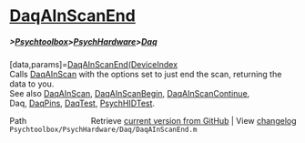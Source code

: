# [DaqAInScanEnd](DaqAInScanEnd)
##### >[Psychtoolbox](Psychtoolbox)>[PsychHardware](PsychHardware)>[Daq](Daq)

[data,params]=[DaqAInScanEnd](DaqAInScanEnd)[(DeviceIndex]((DeviceIndex),options)  
Calls [DaqAInScan](DaqAInScan) with the options set to just end the scan, returning the  
data to you.   
See also [DaqAInScan](DaqAInScan), [DaqAInScanBegin](DaqAInScanBegin), [DaqAInScanContinue](DaqAInScanContinue),   
Daq, [DaqPins](DaqPins), [DaqTest](DaqTest), [PsychHIDTest](PsychHIDTest).  




<div class="code_header" style="text-align:right;">
  <span style="float:left;">Path&nbsp;&nbsp;</span> <span class="counter">Retrieve <a href=
  "https://raw.github.com/Psychtoolbox-3/Psychtoolbox-3/beta/Psychtoolbox/PsychHardware/Daq/DaqAInScanEnd.m">current version from GitHub</a> | View <a href=
  "https://github.com/Psychtoolbox-3/Psychtoolbox-3/commits/beta/Psychtoolbox/PsychHardware/Daq/DaqAInScanEnd.m">changelog</a></span>
</div>
<div class="code">
  <code>Psychtoolbox/PsychHardware/Daq/DaqAInScanEnd.m</code>
</div>


